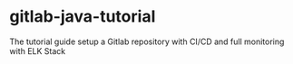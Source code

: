 # gitlab-java-tutorial
The tutorial guide setup a Gitlab repository with CI/CD and full monitoring with ELK Stack
